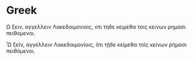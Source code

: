# Greek

Ω ξειν, αγγελλειν Λακεδαιμονιοις, οτι τηδε κειμεθα τοις κεινων ρημασι πειθομενοι.

Ὦ ξεῖν, ἀγγέλλειν Λακεδαιμονίοις, ὅτι τῇδε κείμεθα τοῖς κείνων ῥήμασι πειθόμενοι.
